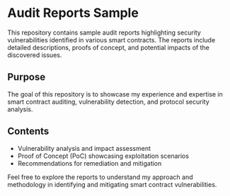 # Audit Reports Sample
This repository contains sample audit reports highlighting security vulnerabilities identified in various smart contracts. The reports include detailed descriptions, proofs of concept, and potential impacts of the discovered issues.

## Purpose
The goal of this repository is to showcase my experience and expertise in smart contract auditing, vulnerability detection, and protocol security analysis.

## Contents
- Vulnerability analysis and impact assessment  
- Proof of Concept (PoC) showcasing exploitation scenarios  
- Recommendations for remediation and mitigation  

Feel free to explore the reports to understand my approach and methodology in identifying and mitigating smart contract vulnerabilities.
